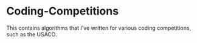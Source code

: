 # Coding-Competitions
This contains algorithms that I've written for various coding competitions, such as the USACO.
